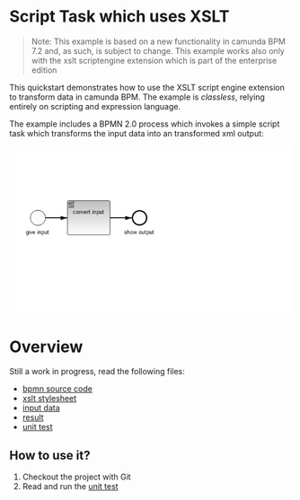 # Script Task which uses XSLT

> Note: This example is based on a new functionality in camunda BPM 7.2 and, as such, is subject to
> change. This example works also only with the xslt scriptengine extension which is part of the
> enterprise edition

This quickstart demonstrates how to use the XSLT script engine extension to transform data in camunda BPM. 
The example is *classless*, relying entirely on scripting and expression language.

The example includes a BPMN 2.0 process which invokes a simple script task which transforms the input data
into an transformed xml output:

![XLST Example Process][1]

# Overview

Still a work in progress, read the following files:

- [bpmn source code][2]
- [xslt stylesheet][3]
- [input data][4]
- [result][5]
- [unit test][6]

## How to use it?

1. Checkout the project with Git
2. Read and run the [unit test][6]

[1]: src/main/resources/xslt-example.png
[2]: src/main/resources/xslt-example.bpmn
[3]: src/main/resources/org/camunda/bpm/example/xsltexample/example.xsl
[4]: src/main/resources/org/camunda/bpm/example/xsltexample/example.xml
[5]: src/test/resources/expected_result.xml
[6]: src/test/java/org/camunda/bpm/example/xsltexample/XsltExampleTest.java


